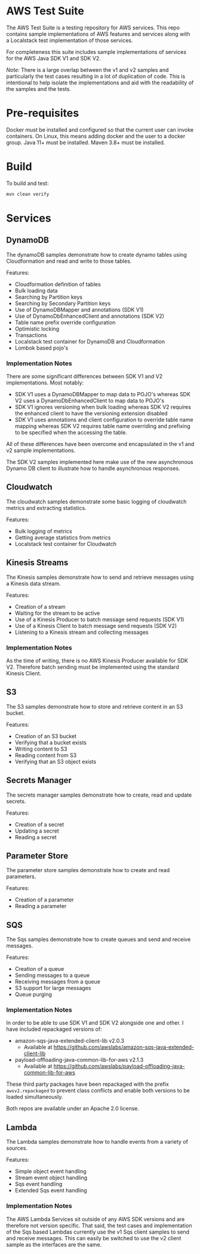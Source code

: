 # AWS Test Suite

The AWS Test Suite is a testing repository for AWS services.
This repo contains sample implementations of AWS features and services along with a Localstack test implementation of
those services.

For completeness this suite includes sample implementations of services for the AWS Java SDK V1 and SDK V2.

_Note:_ There is a large overlap between the v1 and v2 samples and particularly the test cases resulting in a lot of
duplication of code. This is intentional to help isolate the implementations and aid with the readability of the samples
and the tests.

# Pre-requisites

Docker must be installed and configured so that the current user can invoke containers. On Linux, this means adding
docker and the user to a docker group.
Java 11+ must be installed.
Maven 3.8+ must be installed.

# Build
To build and test:
```bash
mvn clean verify
```

# Services
## DynamoDB
The dynamoDB samples demonstrate how to create dynamo tables using Cloudformation and read and write to those tables.

Features:
* Cloudformation definition of tables
* Bulk loading data
* Searching by Partition keys
* Searching by Secondary Partition keys
* Use of DynamoDBMapper and annotations (SDK V1)
* Use of DynamoDbEnhancedClient and annotations (SDK V2)
* Table name prefix override configuration
* Optimistic locking
* Transactions
* Localstack test container for DynamoDB and Cloudformation
* Lombok based pojo's

### Implementation Notes
There are some significant differences between SDK V1 and V2 implementations. Most notably:
* SDK V1 uses a DynamoDBMapper to map data to POJO's whereas SDK V2 uses a DynamoDbEnhancedClient to map data to POJO's
* SDK V1 ignores versioning when bulk loading whereas SDK V2 requires the enhanced client to have the versioning
extension disabled
* SDK V1 uses annotations and client configuration to override table name mapping whereas SDK V2 requires table name
overriding and prefixing to be specified when the accessing the table.

All of these differences have been overcome and encapsulated in the v1 and v2 sample implementations.

The SDK V2 samples implemented here make use of the new asynchronous Dynamo DB client to illustrate how to handle
asynchronous responses.

## Cloudwatch
The cloudwatch samples demonstrate some basic logging of cloudwatch metrics and extracting statistics.

Features:
* Bulk logging of metrics
* Getting average statistics from metrics
* Localstack test container for Cloudwatch

## Kinesis Streams
The Kinesis samples demonstrate how to send and retrieve messages using a Kinesis data stream.

Features:
* Creation of a stream
* Waiting for the stream to be active
* Use of a Kinesis Producer to batch message send requests (SDK V1)
* Use of a Kinesis Client to batch message send requests (SDK V2)
* Listening to a Kinesis stream and collecting messages

### Implementation Notes
As the time of writing, there is no AWS Kinesis Producer available for SDK V2. Therefore batch sending must be
implemented using the standard Kinesis Client.

## S3
The S3 samples demonstrate how to store and retrieve content in an S3 bucket.

Features:
* Creation of an S3 bucket
* Verifying that a bucket exists
* Writing content to S3
* Reading content from S3
* Verifying that an S3 object exists

## Secrets Manager
The secrets manager samples demonstrate how to create, read and update secrets.

Features:
* Creation of a secret
* Updating a secret
* Reading a secret

## Parameter Store
The parameter store samples demonstrate how to create and read parameters.

Features:
* Creation of a parameter
* Reading a parameter

## SQS
The Sqs samples demonstrate how to create queues and send and receive messages.

Features:
* Creation of a queue
* Sending messages to a queue
* Receiving messages from a queue
* S3 support for large messages
* Queue purging

### Implementation Notes
In order to be able to use SDK V1 and SDK V2 alongside one and other. I have included repackaged versions of:

* amazon-sqs-java-extended-client-lib v2.0.3
  * Available at https://github.com/awslabs/amazon-sqs-java-extended-client-lib
* payload-offloading-java-common-lib-for-aws v2.1.3
  * Available at https://github.com/awslabs/payload-offloading-java-common-lib-for-aws

These third party packages have been repackaged with the prefix `awsv2.repackaged` to prevent class conflicts and enable
both versions to be loaded simultaneously.

Both repos are available under an Apache 2.0 license.

## Lambda
The Lambda samples demonstrate how to handle events from a variety of sources.

Features:
* Simple object event handling
* Stream event object handling
* Sqs event handling
* Extended Sqs event handling

### Implementation Notes
The AWS Lambda Services sit outside of any AWS SDK versions and are therefore not version specific.
That said, the test cases and implementation of the Sqs based Lambdas currently use the v1 Sqs client samples to send
and receive messages. This can easily be switched to use the v2 client sample as the interfaces are the same.

